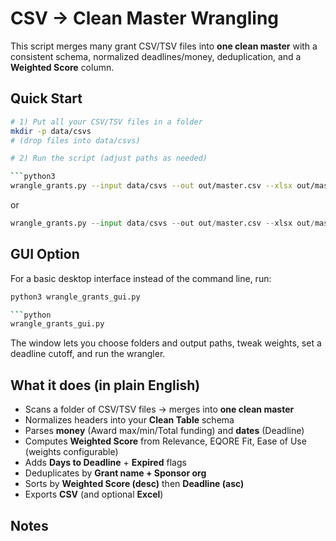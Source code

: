 # CSV → Clean Master Wrangling

This script merges many grant CSV/TSV files into **one clean master** with a consistent schema, normalized deadlines/money, deduplication, and a **Weighted Score** column.

## Quick Start

```bash
# 1) Put all your CSV/TSV files in a folder
mkdir -p data/csvs
# (drop files into data/csvs)

# 2) Run the script (adjust paths as needed)

```python3 
wrangle_grants.py --input data/csvs --out out/master.csv --xlsx out/master.xlsx --weights 0.4 0.4 0.2 --deadline-cutoff today --print-summary
```
or

```python 
wrangle_grants.py --input data/csvs --out out/master.csv --xlsx out/master.xlsx --weights 0.4 0.4 0.2 --deadline-cutoff today --print-summary
```

## GUI Option

For a basic desktop interface instead of the command line, run:

```bash
python3 wrangle_grants_gui.py

```python 
wrangle_grants_gui.py
```

The window lets you choose folders and output paths, tweak weights, set a deadline cutoff, and run the wrangler.

## What it does (in plain English)

* Scans a folder of CSV/TSV files → merges into **one clean master**
* Normalizes headers into your **Clean Table** schema
* Parses **money** (Award max/min/Total funding) and **dates** (Deadline)
* Computes **Weighted Score** from Relevance, EQORE Fit, Ease of Use (weights configurable)
* Adds **Days to Deadline** + **Expired** flags
* Deduplicates by **Grant name + Sponsor org**
* Sorts by **Weighted Score (desc)** then **Deadline (asc)**
* Exports **CSV** (and optional **Excel**)

## Notes
